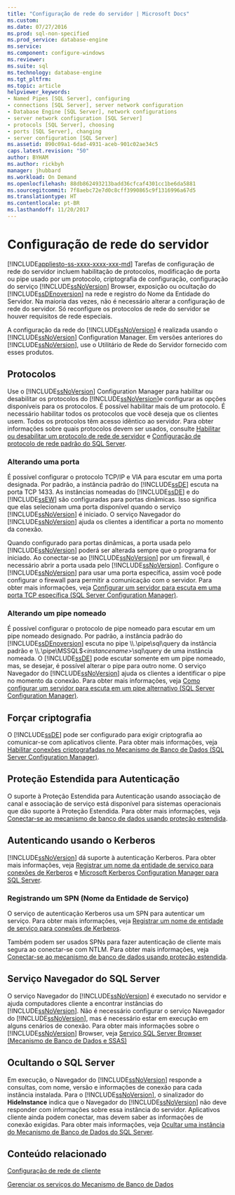 ```yaml
---
title: "Configuração de rede do servidor | Microsoft Docs"
ms.custom: 
ms.date: 07/27/2016
ms.prod: sql-non-specified
ms.prod_service: database-engine
ms.service: 
ms.component: configure-windows
ms.reviewer: 
ms.suite: sql
ms.technology: database-engine
ms.tgt_pltfrm: 
ms.topic: article
helpviewer_keywords:
- Named Pipes [SQL Server], configuring
- connections [SQL Server], server network configuration
- Database Engine [SQL Server], network configurations
- server network configuration [SQL Server]
- protocols [SQL Server], choosing
- ports [SQL Server], changing
- server configuration [SQL Server]
ms.assetid: 890c09a1-6dad-4931-aceb-901c02ae34c5
caps.latest.revision: "50"
author: BYHAM
ms.author: rickbyh
manager: jhubbard
ms.workload: On Demand
ms.openlocfilehash: 88db862493213badd36cfcaf4301cc1be6da5881
ms.sourcegitcommit: 7f8aebc72e7d0c8cff3990865c9f1316996a67d5
ms.translationtype: HT
ms.contentlocale: pt-BR
ms.lasthandoff: 11/20/2017
---
```

# <a name="server-network-configuration"></a>Configuração de rede do servidor
[!INCLUDE[appliesto-ss-xxxx-xxxx-xxx-md](../../includes/appliesto-ss-xxxx-xxxx-xxx-md.md)] Tarefas de configuração de rede do servidor incluem habilitação de protocolos, modificação de porta ou pipe usado por um protocolo, criptografia de configuração, configuração do serviço [!INCLUDE[ssNoVersion](../../includes/ssnoversion-md.md)] Browser, exposição ou ocultação do [!INCLUDE[ssDEnoversion](../../includes/ssdenoversion-md.md)] na rede e registro do Nome da Entidade do Servidor. Na maioria das vezes, não é necessário alterar a configuração de rede do servidor. Só reconfigure os protocolos de rede do servidor se houver requisitos de rede especiais.  
  
 A configuração da rede do [!INCLUDE[ssNoVersion](../../includes/ssnoversion-md.md)] é realizada usando o [!INCLUDE[ssNoVersion](../../includes/ssnoversion-md.md)] Configuration Manager. Em versões anteriores do [!INCLUDE[ssNoVersion](../../includes/ssnoversion-md.md)], use o Utilitário de Rede do Servidor fornecido com esses produtos.  
  
## <a name="protocols"></a>Protocolos  
 Use o [!INCLUDE[ssNoVersion](../../includes/ssnoversion-md.md)] Configuration Manager para habilitar ou desabilitar os protocolos do [!INCLUDE[ssNoVersion](../../includes/ssnoversion-md.md)]e configurar as opções disponíveis para os protocolos. É possível habilitar mais de um protocolo. É necessário habilitar todos os protocolos que você deseja que os clientes usem. Todos os protocolos têm acesso idêntico ao servidor. Para obter informações sobre quais protocolos devem ser usados, consulte [Habilitar ou desabilitar um protocolo de rede de servidor](../../database-engine/configure-windows/enable-or-disable-a-server-network-protocol.md) e [Configuração de protocolo de rede padrão do SQL Server](../../database-engine/configure-windows/default-sql-server-network-protocol-configuration.md).  
  
### <a name="changing-a-port"></a>Alterando uma porta  
 É possível configurar o protocolo TCP/IP e VIA para escutar em uma porta designada. Por padrão, a instância padrão do [!INCLUDE[ssDE](../../includes/ssde-md.md)] escuta na porta TCP 1433. As instâncias nomeadas do [!INCLUDE[ssDE](../../includes/ssde-md.md)] e do [!INCLUDE[ssEW](../../includes/ssew-md.md)] são configuradas para portas dinâmicas. Isso significa que elas selecionam uma porta disponível quando o serviço [!INCLUDE[ssNoVersion](../../includes/ssnoversion-md.md)] é iniciado. O serviço Navegador do [!INCLUDE[ssNoVersion](../../includes/ssnoversion-md.md)] ajuda os clientes a identificar a porta no momento da conexão.  
  
 Quando configurado para portas dinâmicas, a porta usada pelo [!INCLUDE[ssNoVersion](../../includes/ssnoversion-md.md)] poderá ser alterada sempre que o programa for iniciado. Ao conectar-se ao [!INCLUDE[ssNoVersion](../../includes/ssnoversion-md.md)] por um firewall, é necessário abrir a porta usada pelo [!INCLUDE[ssNoVersion](../../includes/ssnoversion-md.md)]. Configure o [!INCLUDE[ssNoVersion](../../includes/ssnoversion-md.md)] para usar uma porta específica, assim você pode configurar o firewall para permitir a comunicação com o servidor. Para obter mais informações, veja [Configurar um servidor para escuta em uma porta TCP específica &#40;SQL Server Configuration Manager&#41;](../../database-engine/configure-windows/configure-a-server-to-listen-on-a-specific-tcp-port.md).  
  
### <a name="changing-a-named-pipe"></a>Alterando um pipe nomeado  
 É possível configurar o protocolo de pipe nomeado para escutar em um pipe nomeado designado. Por padrão, a instância padrão do [!INCLUDE[ssDEnoversion](../../includes/ssdenoversion-md.md)] escuta no pipe \\\\.\pipe\sql\query da instância padrão e \\\\.\pipe\MSSQL$*\<instancename>*\sql\query de uma instância nomeada. O [!INCLUDE[ssDE](../../includes/ssde-md.md)] pode escutar somente em um pipe nomeado, mas, se desejar, é possível alterar o pipe para outro nome. O serviço Navegador do [!INCLUDE[ssNoVersion](../../includes/ssnoversion-md.md)] ajuda os clientes a identificar o pipe no momento da conexão. Para obter mais informações, veja [Como configurar um servidor para escuta em um pipe alternativo &#40;SQL Server Configuration Manager&#41;](../../database-engine/configure-windows/configure-a-server-to-listen-on-an-alternate-pipe.md).  
  
## <a name="force-encryption"></a>Forçar criptografia  
 O [!INCLUDE[ssDE](../../includes/ssde-md.md)] pode ser configurado para exigir criptografia ao comunicar-se com aplicativos cliente. Para obter mais informações, veja [Habilitar conexões criptografadas no Mecanismo de Banco de Dados &#40;SQL Server Configuration Manager&#41;](../../database-engine/configure-windows/enable-encrypted-connections-to-the-database-engine.md).  
  
## <a name="extended-protection-for-authentication"></a>Proteção Estendida para Autenticação  
 O suporte à Proteção Estendida para Autenticação usando associação de canal e associação de serviço está disponível para sistemas operacionais que dão suporte à Proteção Estendida. Para obter mais informações, veja [Conectar-se ao mecanismo de banco de dados usando proteção estendida](../../database-engine/configure-windows/connect-to-the-database-engine-using-extended-protection.md).  
  
## <a name="authenticating-by-using-kerberos"></a>Autenticando usando o Kerberos  
 [!INCLUDE[ssNoVersion](../../includes/ssnoversion-md.md)] dá suporte à autenticação Kerberos. Para obter mais informações, veja [Registrar um nome da entidade de serviço para conexões de Kerberos](../../database-engine/configure-windows/register-a-service-principal-name-for-kerberos-connections.md) e [Microsoft Kerberos Configuration Manager para SQL Server](http://www.microsoft.com/download/details.aspx?id=39046).  
  
### <a name="registering-a-server-principal-name-spn"></a>Registrando um SPN (Nome da Entidade de Serviço)  
 O serviço de autenticação Kerberos usa um SPN para autenticar um serviço. Para obter mais informações, veja [Registrar um nome de entidade de serviço para conexões de Kerberos](../../database-engine/configure-windows/register-a-service-principal-name-for-kerberos-connections.md).  
  
 Também podem ser usados SPNs para fazer autenticação de cliente mais segura ao conectar-se com NTLM. Para obter mais informações, veja [Conectar-se ao mecanismo de banco de dados usando proteção estendida](../../database-engine/configure-windows/connect-to-the-database-engine-using-extended-protection.md).  
  
## <a name="sql-server-browser-service"></a>Serviço Navegador do SQL Server  
 O serviço Navegador do [!INCLUDE[ssNoVersion](../../includes/ssnoversion-md.md)] é executado no servidor e ajuda computadores cliente a encontrar instâncias do [!INCLUDE[ssNoVersion](../../includes/ssnoversion-md.md)]. Não é necessário configurar o serviço Navegador do [!INCLUDE[ssNoVersion](../../includes/ssnoversion-md.md)], mas é necessário estar em execução em alguns cenários de conexão. Para obter mais informações sobre o [!INCLUDE[ssNoVersion](../../includes/ssnoversion-md.md)] Browser, veja [Serviço SQL Server Browser &#40;Mecanismo de Banco de Dados e SSAS&#41;](../../database-engine/configure-windows/sql-server-browser-service-database-engine-and-ssas.md)  
  
## <a name="hiding-sql-server"></a>Ocultando o SQL Server  
 Em execução, o Navegador do [!INCLUDE[ssNoVersion](../../includes/ssnoversion-md.md)] responde a consultas, com nome, versão e informações de conexão para cada instância instalada. Para o [!INCLUDE[ssNoVersion](../../includes/ssnoversion-md.md)], o sinalizador do **HideInstance** indica que o Navegador do [!INCLUDE[ssNoVersion](../../includes/ssnoversion-md.md)] não deve responder com informações sobre essa instância do servidor. Aplicativos cliente ainda podem conectar, mas devem saber as informações de conexão exigidas. Para obter mais informações, veja [Ocultar uma instância do Mecanismo de Banco de Dados do SQL Server](../../database-engine/configure-windows/hide-an-instance-of-sql-server-database-engine.md).  
  
## <a name="related-content"></a>Conteúdo relacionado  
 [Configuração de rede de cliente](../../database-engine/configure-windows/client-network-configuration.md)  
  
 [Gerenciar os serviços do Mecanismo de Banco de Dados](../../database-engine/configure-windows/manage-the-database-engine-services.md)  
  
  
